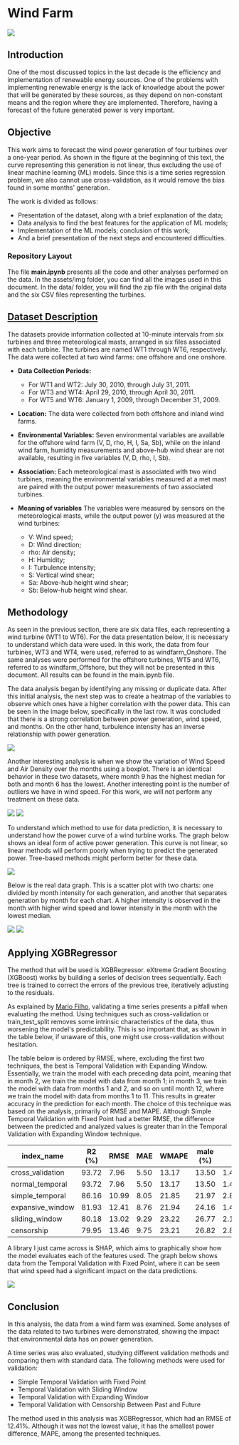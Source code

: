 # Wind Farm
![](assets/img/wind_farm.png)

<!-- <img src="assets/img/power.jpg)" width="200"/> -->

## Introduction

One of the most discussed topics in the last decade is the efficiency and implementation of renewable energy sources. One of the problems with implementing renewable energy is the lack of knowledge about the power that will be generated by these sources, as they depend on non-constant means and the region where they are implemented. Therefore, having a forecast of the future generated power is very important.


## Objective

This work aims to forecast the wind power generation of four turbines over a one-year period. As shown in the figure at the beginning of this text, the curve representing this generation is not linear, thus excluding the use of linear machine learning (ML) models. Since this is a time series regression problem, we also cannot use cross-validation, as it would remove the bias found in some months' generation.

The work is divided as follows: 
- Presentation of the dataset, along with a brief explanation of the data; 
- Data analysis to find the best features for the application of ML models; 
- Implementation of the ML models; conclusion of this work; 
- And a brief presentation of the next steps and encountered difficulties.

### Repository Layout

The file **main.ipynb** presents all the code and other analyses performed on the data. In the assets/img folder, you can find all the images used in this document. In the data/ folder, you will find the zip file with the original data and the six CSV files representing the turbines.

## [Dataset Description](https://zenodo.org/records/5516552)

The datasets provide information collected at 10-minute intervals from six turbines and three meteorological masts, arranged in six files associated with each turbine. The turbines are named WT1 through WT6, respectively. The data were collected at two wind farms: one offshore and one onshore.


- **Data Collection Periods:**
  - For WT1 and WT2: July 30, 2010, through July 31, 2011.
  - For WT3 and WT4: April 29, 2010, through April 30, 2011.
  - For WT5 and WT6: January 1, 2009, through December 31, 2009.

- **Location:** The data were collected from both offshore and inland wind farms.

- **Environmental Variables:** Seven environmental variables are available for the offshore wind farm (V, D, rho, H, I, Sa, Sb), while on the inland wind farm, humidity measurements and above-hub wind shear are not available, resulting in five variables (V, D, rho, I, Sb).

- **Association:** Each meteorological mast is associated with two wind turbines, meaning the environmental variables measured at a met mast are paired with the output power measurements of two associated turbines.

- **Meaning of variables** The variables were measured by sensors on the meteorological masts, while the output power (y) was measured at the wind turbines: 
    - V: Wind speed;
    - D: Wind direction;
    - rho: Air density;
    - H: Humidity;
    - I: Turbulence intensity;
    - S: Vertical wind shear;
    - Sa: Above-hub height wind shear;
    - Sb: Below-hub height wind shear.
  
## Methodology


As seen in the previous section, there are six data files, each representing a wind turbine (WT1 to WT6). For the data presentation below, it is necessary to understand which data were used. In this work, the data from four turbines, WT3 and WT4, were used, referred to as windfarm_Onshore. The same analyses were performed for the offshore turbines, WT5 and WT6, referred to as windfarm_Offshore, but they will not be presented in this document. All results can be found in the main.ipynb file.

The data analysis began by identifying any missing or duplicate data. After this initial analysis, the next step was to create a heatmap of the variables to observe which ones have a higher correlation with the power data. This can be seen in the image below, specifically in the last row. It was concluded that there is a strong correlation between power generation, wind speed, and months. On the other hand, turbulence intensity has an inverse relationship with power generation.

![](assets/img/heatmap.png)

Another interesting analysis is when we show the variation of Wind Speed and Air Density over the months using a boxplot. There is an identical behavior in these two datasets, where month 9 has the highest median for both and month 6 has the lowest. Another interesting point is the number of outliers we have in wind speed. For this work, we will not perform any treatment on these data.

![](assets/img/boxplot_wind_speed.png)
![](assets/img/boxplot_air_density.png)

To understand which method to use for data prediction, it is necessary to understand how the power curve of a wind turbine works. The graph below shows an ideal form of active power generation. This curve is not linear, so linear methods will perform poorly when trying to predict the generated power. Tree-based methods might perform better for these data.

![](assets/img/power.jpg)

Below is the real data graph. This is a scatter plot with two charts: one divided by month intensity for each generation, and another that separates generation by month for each chart. A higher intensity is observed in the month with higher wind speed and lower intensity in the month with the lowest median.

![](assets/img/scatterplot_power.png)
![](assets/img/scatterplot_subplot_power.png)

## Applying XGBRegressor


The method that will be used is XGBRegressor. eXtreme Gradient Boosting (XGBoost) works by building a series of decision trees sequentially. Each tree is trained to correct the errors of the previous tree, iteratively adjusting to the residuals.



As explained by [Mario Filho](https://mariofilho.com/validacao-de-series-temporais-em-machine-learning-usando-python/#valida%C3%A7%C3%A3o-temporal-simples-com-ponto-fixo), validating a time series presents a pitfall when evaluating the method. Using techniques such as cross-validation or train_test_split removes some intrinsic characteristics of the data, thus worsening the model's predictability. This is so important that, as shown in the table below, if unaware of this, one might use cross-validation without hesitation.

The table below is ordered by RMSE, where, excluding the first two techniques, the best is Temporal Validation with Expanding Window. Essentially, we train the model with each preceding data point, meaning that in month 2, we train the model with data from month 1; in month 3, we train the model with data from months 1 and 2, and so on until month 12, where we train the model with data from months 1 to 11. This results in greater accuracy in the prediction for each month. The choice of this technique was based on the analysis, primarily of RMSE and MAPE. Although Simple Temporal Validation with Fixed Point had a better RMSE, the difference between the predicted and analyzed values is greater than in the Temporal Validation with Expanding Window technique.

| index_name        | R2 (%) | RMSE | MAE | WMAPE | male (%) | MAPE          |
|-------------------|--------|------|-----|-------|----------|---------------|
| cross_validation  | 93.72  | 7.96 | 5.50| 13.17 | 13.50    | 1.450405e+14  |
| normal_temporal   | 93.72  | 7.96 | 5.50| 13.17 | 13.50    | 1.450405e+14  |
| simple_temporal   | 86.16  | 10.99| 8.05| 21.85 | 21.97    | 2.838327e+14  |
| expansive_window  | 81.93  | 12.41| 8.76| 21.94 | 24.16    | 1.445954e+14  |
| sliding_window    | 80.18  | 13.02| 9.29| 23.22 | 26.77    | 2.117786e+14  |
| censorship        | 79.95  | 13.46| 9.75| 23.21 | 26.82    | 2.801625e+14  |

A library I just came across is SHAP, which aims to graphically show how the model evaluates each of the features used. The graph below shows data from the Temporal Validation with Fixed Point, where it can be seen that wind speed had a significant impact on the data predictions.

![](assets/img/shap.jpg)


## Conclusion



In this analysis, the data from a wind farm was examined. Some analyses of the data related to two turbines were demonstrated, showing the impact that environmental data has on power generation.

A time series was also evaluated, studying different validation methods and comparing them with standard data. The following methods were used for validation:

- Simple Temporal Validation with Fixed Point
- Temporal Validation with Sliding Window
- Temporal Validation with Expanding Window
- Temporal Validation with Censorship Between Past and Future

The method used in this analysis was XGBRegressor, which had an RMSE of 12.41%. Although it was not the lowest value, it has the smallest power difference, MAPE, among the presented techniques.